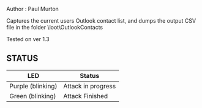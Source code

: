 
Author : Paul Murton

Captures the current users Outlook contact list, and dumps the output
CSV file in the folder \loot\OutlookContacts

Tested on ver 1.3

## STATUS

| LED              | Status                                |
| ---------------- | ------------------------------------- |
| Purple (blinking)| Attack in progress                    |
| Green (blinking) | Attack Finished                       |




